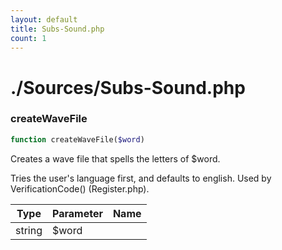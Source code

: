 ```yaml
---
layout: default
title: Subs-Sound.php
count: 1
---
```


# ./Sources/Subs-Sound.php

### createWaveFile

```php
function createWaveFile($word)
```
Creates a wave file that spells the letters of $word.

Tries the user's language first, and defaults to english.
Used by VerificationCode() (Register.php).

Type|Parameter|Name
---|---|---
string|$word

